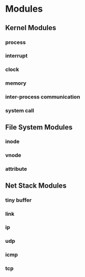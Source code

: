 Modules
=======


Kernel Modules
--------------
### process
### interrupt
### clock
### memory
### inter-process communication 
### system call

File System Modules
-------------------
### inode
### vnode
### attribute

Net Stack Modules
-----------------
### tiny buffer
### link
### ip
### udp
### icmp
### tcp

